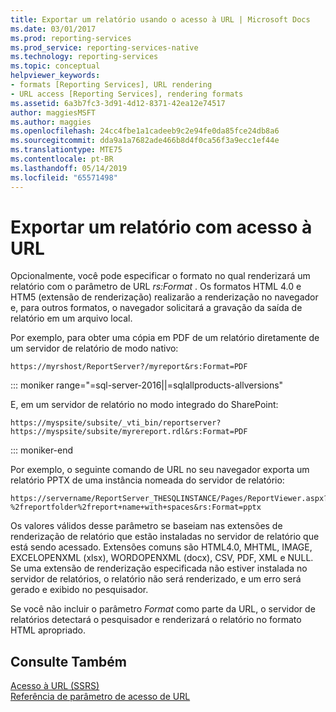 ```yaml
---
title: Exportar um relatório usando o acesso à URL | Microsoft Docs
ms.date: 03/01/2017
ms.prod: reporting-services
ms.prod_service: reporting-services-native
ms.technology: reporting-services
ms.topic: conceptual
helpviewer_keywords:
- formats [Reporting Services], URL rendering
- URL access [Reporting Services], rendering formats
ms.assetid: 6a3b7fc3-3d91-4d12-8371-42ea12e74517
author: maggiesMSFT
ms.author: maggies
ms.openlocfilehash: 24cc4fbe1a1cadeeb9c2e94fe0da85fce24db8a6
ms.sourcegitcommit: dda9a1a7682ade466b8d4f0ca56f3a9ecc1ef44e
ms.translationtype: MTE75
ms.contentlocale: pt-BR
ms.lasthandoff: 05/14/2019
ms.locfileid: "65571498"
---
```

# <a name="export-a-report-using-url-access"></a>Exportar um relatório com acesso à URL
  Opcionalmente, você pode especificar o formato no qual renderizará um relatório com o parâmetro de URL *rs:Format* .  Os formatos HTML 4.0 e HTM5 (extensão de renderização) realizarão a renderização no navegador e, para outros formatos, o navegador solicitará a gravação da saída de relatório em um arquivo local.  
  
 Por exemplo, para obter uma cópia em PDF de um relatório diretamente de um servidor de relatório de modo nativo:  
  
```  
https://myrshost/ReportServer?/myreport&rs:Format=PDF  
```  

::: moniker range="=sql-server-2016||=sqlallproducts-allversions"
  
 E, em um servidor de relatório no modo integrado do SharePoint:  
  
```  
https://myspsite/subsite/_vti_bin/reportserver?https://myspsite/subsite/myrereport.rdl&rs:Format=PDF  
```  
 
::: moniker-end
 
 Por exemplo, o seguinte comando de URL no seu navegador exporta um relatório PPTX de uma instância nomeada do servidor de relatório:  
  
```  
https://servername/ReportServer_THESQLINSTANCE/Pages/ReportViewer.aspx?%2freportfolder%2freport+name+with+spaces&rs:Format=pptx  
```  
  
 Os valores válidos desse parâmetro se baseiam nas extensões de renderização de relatório que estão instaladas no servidor de relatório que está sendo acessado. Extensões comuns são HTML4.0, MHTML, IMAGE, EXCELOPENXML (xlsx), WORDOPENXML (docx), CSV, PDF, XML e NULL. Se uma extensão de renderização especificada não estiver instalada no servidor de relatórios, o relatório não será renderizado, e um erro será gerado e exibido no pesquisador.  
  
 Se você não incluir o parâmetro *Format* como parte da URL, o servidor de relatórios detectará o pesquisador e renderizará o relatório no formato HTML apropriado.  
  
## <a name="see-also"></a>Consulte Também  
 [Acesso à URL &#40;SSRS&#41;](../reporting-services/url-access-ssrs.md)   
 [Referência de parâmetro de acesso de URL](../reporting-services/url-access-parameter-reference.md)  
  
  
